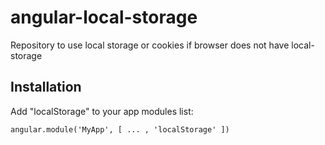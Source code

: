 angular-local-storage
=====================

Repository to use local storage or cookies if browser does not have local-storage

Installation
------------
Add "localStorage" to your app modules list:
```
angular.module('MyApp', [ ... , 'localStorage' ])
```
